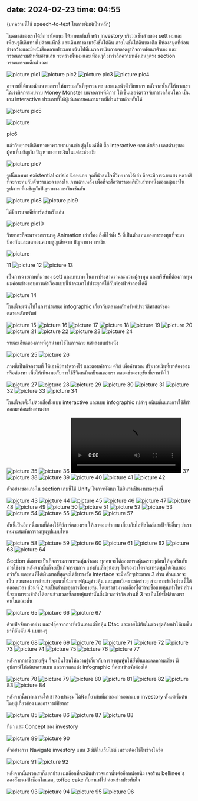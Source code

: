 date: 2024-02-23
time: 04:55
---

(บทความนี้ใช้ speech-to-text ในการพิมพ์เป็นหลัก)

ในคลาสของเราได้มีการนัดแนะ ให้มาพบกันที่ หน้า investory บริเวณชั้นล่างของ sett ผมและเพื่อนๆก็เดินทางไปด้วยแท็กซี่ และเดินทางลงมายังชั้นใต้ดิน
ภายในชั้นใต้ดินของตึก มีห้องสมุดที่ค่อนข้างกว้างและมีหนังสือหลายประเภท เน้นไปที่แนวการเงินการตลาดธุรกิจการพัฒนาตัวเอง และ วรรณกรรมสำหรับอ่านเล่น
ระหว่างนั้นผมและเพื่อนๆก็ มารำลึกความหลังเล่นๆตรง section วรรณกรรมเด็กฆ่าเวลา

![picture](https://github.com/efhai2408/Blog/blob/main/pics/Cpe375%20investory/20240206_133636.jpg)
pic1
![picture](https://github.com/efhai2408/Blog/blob/main/pics/Cpe375%20investory/20240206_134030.jpg)
pic2
![picture](https://github.com/efhai2408/Blog/blob/main/pics/Cpe375%20investory/20240206_134453.jpg)
pic3
![picture](https://github.com/efhai2408/Blog/blob/main/pics/Cpe375%20investory/20240206_134511.jpg)
pic4

อาจารย์ได้แนะนำแนพวกเราให้มารวมกันที่จุดรวมพล และแนะนำตัววิทยากร
หลังจากนั้นก็ให้พวกเราได้เร่งกิจกรรมปราบ Money Monster บนจอภาพที่มีการ ใช้เซ็นเซอร์ตรวจจับการเคลื่อนไหว เป็นเกม interactive ประเภทที่ให้ผู้เล่นหลายคนสามารถมีส่วนร่วมด้วยกันได้

![picture](https://github.com/efhai2408/Blog/blob/main/pics/Cpe375%20investory/20240206_141644.jpg)
pic5

![picture](https://github.com/efhai2408/Blog/blob/main/pics/Cpe375%20investory/20240206_141817.jpg)

pic6

แล้ววิทยากรก็เดินทางพาพวกเราผ่านเข้า สู่อุโมงค์ที่มี ซื้อ interactive คอยเล่าเรื่อง เคสต่างๆของผู้คนที่เผชิญกับ ปัญหาทางการเงินในแต่ละช่วงวัย

![picture](https://github.com/efhai2408/Blog/blob/main/pics/Cpe375%20investory/20240206_141907.jpg)
pic7

รูปนี้แอบพา existential crisis นิดหน่อย
จุดที่น่าสนใจที่วิทยากรได้เล่า คือจะมีการฉายแสง หลายสี ที่จะกระทบกับตัวเราและฉายลงใน ภาพด้านหลัง เพื่อที่จะสื่อว่าเราเองก็เป็นส่วนหนึ่งของกลุ่มเงาในรูปภาพ ที่เผชิญกับปัญหาทางการเงินเช่นกัน

![picture](https://github.com/efhai2408/Blog/blob/main/pics/Cpe375%20investory/20240206_142154.jpg)
pic8
![picture](https://github.com/efhai2408/Blog/blob/main/pics/Cpe375%20investory/20240206_142518.jpg)
pic9

ได้มีการแจกคีย์การ์ดสำหรับเล่น

![picture](https://github.com/efhai2408/Blog/blob/main/pics/Cpe375%20investory/20240206_143426.jpg)
pic10

วิทยากรก็จะพาพวกเรามาดู Animation เล่าเรื่อง ถึงฮีโร่ทั้ง 5 ที่เป็นตัวแทนของการลงทุนที่จะมาป้องกันและลดทอนความสูญเสียจาก ปัญหาทางการเงิน

![picture](https://github.com/efhai2408/Blog/blob/main/pics/Cpe375%20investory/20240206_143852.jpg)


11
![picture](https://github.com/efhai2408/Blog/blob/main/pics/Cpe375%20investory/20240206_144222.jpg)
12
![picture](https://github.com/efhai2408/Blog/blob/main/pics/Cpe375%20investory/20240206_144243.jpg)
13

เป็นการฉายภาพที่มาของ sett และบทบาท ในการประสานงานระหว่างผู้ลงทุน และบริษัทที่ต้องการทุน
ผมค่อนข้างชอบการเล่าเรื่องแบบนี้น่าจะเอาไปประยุกต์ใช้กับท้องฟ้าจำลองได้ดี


![picture](https://github.com/efhai2408/Blog/blob/main/pics/Cpe375%20investory/20240206_144413.jpg)
14

โซนนี้จะเน้นไปในการนำเสนอ infographic เกี่ยวกับตลาดหลักทรัพย์ประวัติศาสตร์ของตลาดหลักทรัพย์

![picture](https://github.com/efhai2408/Blog/blob/main/pics/Cpe375%20investory/20240206_150210.jpg)
15
![picture](https://github.com/efhai2408/Blog/blob/main/pics/Cpe375%20investory/20240206_150524.jpg)
16
![picture](https://github.com/efhai2408/Blog/blob/main/pics/Cpe375%20investory/20240206_150527.jpg)
17
![picture](https://github.com/efhai2408/Blog/blob/main/pics/Cpe375%20investory/20240206_150704.jpg)
18
![picture](https://github.com/efhai2408/Blog/blob/main/pics/Cpe375%20investory/20240206_150706.jpg)
19
![picture](https://github.com/efhai2408/Blog/blob/main/pics/Cpe375%20investory/20240206_150939.jpg)
20
![picture](https://github.com/efhai2408/Blog/blob/main/pics/Cpe375%20investory/20240206_150941.jpg)
21
![picture](https://github.com/efhai2408/Blog/blob/main/pics/Cpe375%20investory/20240206_150943.jpg)
22
![picture](https://github.com/efhai2408/Blog/blob/main/pics/Cpe375%20investory/20240206_151133.jpg)
23
![picture](https://github.com/efhai2408/Blog/blob/main/pics/Cpe375%20investory/20240206_151220.jpg)
24

รายละเอียดของภาพที่ถูกนำมาใช้ในการฉาย แสงลงบนฝาผนัง

![picture](https://github.com/efhai2408/Blog/blob/main/pics/Cpe375%20investory/20240206_151256.jpg)
25
![picture](https://github.com/efhai2408/Blog/blob/main/pics/Cpe375%20investory/20240206_151259.jpg)
26

ภาพนี้เป็นกิจกรรมที่ ให้เอาคีย์การ์ดวางไว้ และตอบคำถาม คริส เพื่อคำนวณ ปริมาณเงินที่เราต้องออม หรือต้องหา เพื่อให้เพียงพอกับการใช้ชีวิตหลังเกษียณของเรา ตลอดช่วงอายุขัย ที่เราหวังไว้

![picture](https://github.com/efhai2408/Blog/blob/main/pics/Cpe375%20investory/20240206_151853.jpg)
27
![picture](https://github.com/efhai2408/Blog/blob/main/pics/Cpe375%20investory/20240206_151924.jpg)
28
![picture](https://github.com/efhai2408/Blog/blob/main/pics/Cpe375%20investory/20240206_151933.jpg)
29
![picture](https://github.com/efhai2408/Blog/blob/main/pics/Cpe375%20investory/20240206_151937.jpg)
30
![picture](https://github.com/efhai2408/Blog/blob/main/pics/Cpe375%20investory/20240206_152001.jpg)
31
![picture](https://github.com/efhai2408/Blog/blob/main/pics/Cpe375%20investory/20240206_152019.jpg)
32
![picture](https://github.com/efhai2408/Blog/blob/main/pics/Cpe375%20investory/20240206_152031.jpg)
33
![picture](https://github.com/efhai2408/Blog/blob/main/pics/Cpe375%20investory/20240206_152040.jpg)
34

โซนนี้จะเต็มไปด้วยสื่อทั้งแบบ interactive และแบบ infographic เปล่าๆ อนิเมชั่นและการใช้สีทำออกมาค่อนข้างอ่านง่าย

![picture](https://github.com/efhai2408/Blog/blob/main/pics/Cpe375%20investory/20240206_152134.jpg)
35
![picture](https://github.com/efhai2408/Blog/blob/main/pics/Cpe375%20investory/20240206_152142.jpg)
36
![picture](https://github.com/efhai2408/Blog/blob/main/pics/Cpe375%20investory/20240206_152228.mp4)
37
![picture](https://github.com/efhai2408/Blog/blob/main/pics/Cpe375%20investory/20240206_152253.jpg)
38
![picture](https://github.com/efhai2408/Blog/blob/main/pics/Cpe375%20investory/20240206_152337.jpg)
39
![picture](https://github.com/efhai2408/Blog/blob/main/pics/Cpe375%20investory/20240206_152350.jpg)
40
![picture](https://github.com/efhai2408/Blog/blob/main/pics/Cpe375%20investory/20240206_152453.jpg)
41
![picture](https://github.com/efhai2408/Blog/blob/main/pics/Cpe375%20investory/20240206_152455.jpg)
42

ตัวอย่างของเกมใน section เกมนี้ใช้ Unity ในการพัฒนา ได้ยินว่าเป็นงานของรุ่นพี่

![picture](https://github.com/efhai2408/Blog/blob/main/pics/Cpe375%20investory/20240206_152606.jpg)
43
![picture](https://github.com/efhai2408/Blog/blob/main/pics/Cpe375%20investory/20240206_152614.jpg)
44
![picture](https://github.com/efhai2408/Blog/blob/main/pics/Cpe375%20investory/20240206_152616.jpg)
45
![picture](https://github.com/efhai2408/Blog/blob/main/pics/Cpe375%20investory/20240206_152716.jpg)
46
![picture](https://github.com/efhai2408/Blog/blob/main/pics/Cpe375%20investory/20240206_152903.jpg)
47
![picture](https://github.com/efhai2408/Blog/blob/main/pics/Cpe375%20investory/20240206_153055.jpg)
48
![picture](https://github.com/efhai2408/Blog/blob/main/pics/Cpe375%20investory/20240206_153100.jpg)
49
![picture](https://github.com/efhai2408/Blog/blob/main/pics/Cpe375%20investory/20240206_153349.jpg)
50
![picture](https://github.com/efhai2408/Blog/blob/main/pics/Cpe375%20investory/20240206_153648.jpg)
51
![picture](https://github.com/efhai2408/Blog/blob/main/pics/Cpe375%20investory/20240206_154029.jpg)
52
![picture](https://github.com/efhai2408/Blog/blob/main/pics/Cpe375%20investory/20240206_154256.jpg)
53
![picture](https://github.com/efhai2408/Blog/blob/main/pics/Cpe375%20investory/20240206_154306.jpg)
54
![picture](https://github.com/efhai2408/Blog/blob/main/pics/Cpe375%20investory/20240206_154457.jpg)
55
![picture](https://github.com/efhai2408/Blog/blob/main/pics/Cpe375%20investory/20240206_154605.jpg)
56
![picture](https://github.com/efhai2408/Blog/blob/main/pics/Cpe375%20investory/20240206_154713.jpg)
57

อันนี้เป็นอีกหนึ่งเกมที่ต้องใช้คีย์การ์ดของเรา ให้เราตอบคำถาม เกี่ยวกับไลฟ์สไตล์และปัจจัยอื่นๆ ว่าเราเหมาะสมกับการลงทุนรูปแบบไหน

![picture](https://github.com/efhai2408/Blog/blob/main/pics/Cpe375%20investory/20240206_155024.jpg)
58
![picture](https://github.com/efhai2408/Blog/blob/main/pics/Cpe375%20investory/20240206_155035.jpg)
59
![picture](https://github.com/efhai2408/Blog/blob/main/pics/Cpe375%20investory/20240206_155042.jpg)
60
![picture](https://github.com/efhai2408/Blog/blob/main/pics/Cpe375%20investory/20240206_155051.jpg)
61
![picture](https://github.com/efhai2408/Blog/blob/main/pics/Cpe375%20investory/20240206_155155.jpg)
62
![picture](https://github.com/efhai2408/Blog/blob/main/pics/Cpe375%20investory/20240206_155156.jpg)
63
![picture](https://github.com/efhai2408/Blog/blob/main/pics/Cpe375%20investory/20240206_155216.jpg)
64

Section ถัดมาจะเป็นกิจกรรมการเทรดหุ้นจำลอง ทุกคนจะได้ลองเทรดหุ้นคราวๆก่อนให้คุณชินกับการใช้งาน หลังจากนั้นก็จะเป็นกิจกรรมการ แข่งขันเล็กๆน้อยๆ ในห้องว่าใครจะเทรดหุ้นได้เงินเยอะกว่ากัน และคนที่ได้เงินมากที่สุดจะได้รับรางวัล
Interface จะมีหลักๆประมาณ 3 ส่วน ส่วนแรกจะเป็น ส่วนของการอ่านข่าวดูแนวโน้มกราฟหุ้นดูข่าวหุ้น และดูบทวิเคราะห์คร่าวๆ สามารถเข้าถึงส่วนนี้ได้ตลอดเวลา
ส่วนที่ 2 จะเป็นส่วนของการซื้อขายหุ้น โดยเราสามารถเลือกได้ว่าจะซื้อขายหุ้นเท่าไหร่
ส่วนนี้จะสามารถเข้าถึงได้ตอนช่วงเวลาซื้อขายหุ้นเท่านั้นซึ่งมีเวลาจำกัด
ส่วนที่ 3 จะเป็นโปรไฟล์ของเราคนในขณะนั้น

![picture](https://github.com/efhai2408/Blog/blob/main/pics/Cpe375%20investory/20240206_155344.jpg)
65
![picture](https://github.com/efhai2408/Blog/blob/main/pics/Cpe375%20investory/20240206_160340.jpg)
66
![picture](https://github.com/efhai2408/Blog/blob/main/pics/Cpe375%20investory/20240206_160622.jpg)
67

ด้วยปัจจัยบางอย่าง และฟลุ๊คจากการที่เน้นเอาแต่ซื้อหุ้น Dtac และขายไม่ทันในช่วงสุดท้ายทำให้ผมขึ้นมาที่อันดับ 4
แบบงงๆ

![picture](https://github.com/efhai2408/Blog/blob/main/pics/Cpe375%20investory/20240206_161428.jpg)
68
![picture](https://github.com/efhai2408/Blog/blob/main/pics/Cpe375%20investory/20240206_161434.jpg)
69
![picture](https://github.com/efhai2408/Blog/blob/main/pics/Cpe375%20investory/20240206_161436.jpg)
70
![picture](https://github.com/efhai2408/Blog/blob/main/pics/Cpe375%20investory/20240206_161440.jpg)
71
![picture](https://github.com/efhai2408/Blog/blob/main/pics/Cpe375%20investory/20240206_161446.jpg)
72
![picture](https://github.com/efhai2408/Blog/blob/main/pics/Cpe375%20investory/20240206_161519.jpg)
73
![picture](https://github.com/efhai2408/Blog/blob/main/pics/Cpe375%20investory/20240206_161524.jpg)
74
![picture](https://github.com/efhai2408/Blog/blob/main/pics/Cpe375%20investory/20240206_161526.jpg)
75
![picture](https://github.com/efhai2408/Blog/blob/main/pics/Cpe375%20investory/20240206_161530.jpg)
76
![picture](https://github.com/efhai2408/Blog/blob/main/pics/Cpe375%20investory/20240206_161813.jpg)
77

หลังจากการซื้อขายหุ้น
ก็จะเป็นโซนให้ความรู้เกี่ยวกับการลงทุนหุ้นให้ยั่งยืนและลดความเสี่ยง มีอุปกรณ์ให้เล่นหลายแบบ และการตกแต่ง infographic ที่ค่อนข้างจับต้องได้

![picture](https://github.com/efhai2408/Blog/blob/main/pics/Cpe375%20investory/20240206_161817.jpg)
78
![picture](https://github.com/efhai2408/Blog/blob/main/pics/Cpe375%20investory/20240206_161822.jpg)
79
![picture](https://github.com/efhai2408/Blog/blob/main/pics/Cpe375%20investory/20240206_162023.jpg)
80
![picture](https://github.com/efhai2408/Blog/blob/main/pics/Cpe375%20investory/20240206_162036.jpg)
81
![picture](https://github.com/efhai2408/Blog/blob/main/pics/Cpe375%20investory/20240206_162046.jpg)
82
![picture](https://github.com/efhai2408/Blog/blob/main/pics/Cpe375%20investory/20240206_162117.jpg)
83
![picture](https://github.com/efhai2408/Blog/blob/main/pics/Cpe375%20investory/20240206_162206.jpg)
84

หลังจากนี้พวกเราจะได้เข้าห้องประชุม ได้ฟังเกี่ยวกับที่มาของการออกแบบ investory ตั้งแต่เริ่มต้น โดยผู้เกี่ยวข้อง และอาจารย์ปิยากร


![picture](https://github.com/efhai2408/Blog/blob/main/pics/Cpe375%20investory/20240206_163439.jpg)
85
![picture](https://github.com/efhai2408/Blog/blob/main/pics/Cpe375%20investory/20240206_163533.jpg)
86
![picture](https://github.com/efhai2408/Blog/blob/main/pics/Cpe375%20investory/20240206_163541.jpg)
87
![picture](https://github.com/efhai2408/Blog/blob/main/pics/Cpe375%20investory/20240206_164322.jpg)
88

ที่มา และ Concept ของ investory

![picture](https://github.com/efhai2408/Blog/blob/main/pics/Cpe375%20investory/20240206_164729.jpg)
89
![picture](https://github.com/efhai2408/Blog/blob/main/pics/Cpe375%20investory/20240206_165037.jpg)
90

ตัวอย่างการ Navigate investory แบบ 3 มิติในเว็บไซต์ เพราะต้องใช้ในช่วงโควิด

![picture](https://github.com/efhai2408/Blog/blob/main/pics/Cpe375%20investory/20240206_165455.jpg)
91
![picture](https://github.com/efhai2408/Blog/blob/main/pics/Cpe375%20investory/20240206_165459.jpg)
92

หลังจากนั้นพวกเราก็แยกย้าย
ผมเลือกที่จะเดินสำรวจแถวนั้นต่ออีกหน่อยนึง
เจอร้าน bellinee's ลองสั่งขนมปังช็อกโกแลต, toffee cake กับกาแฟไป ค่อนข้างประทับใจ 

![picture](https://github.com/efhai2408/Blog/blob/main/pics/Cpe375%20investory/20240206_173655.jpg)
93
![picture](https://github.com/efhai2408/Blog/blob/main/pics/Cpe375%20investory/20240206_173704.jpg)
94
![picture](https://github.com/efhai2408/Blog/blob/main/pics/Cpe375%20investory/20240206_173711.jpg)
95
![picture](https://github.com/efhai2408/Blog/blob/main/pics/Cpe375%20investory/20240206_174049.jpg)
96